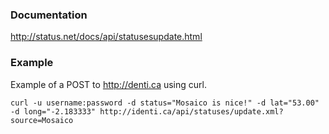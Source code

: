 ### Documentation ###
http://status.net/docs/api/statusesupdate.html

### Example ###
Example of a POST to http://denti.ca using curl.

```
curl -u username:password -d status="Mosaico is nice!" -d lat="53.00" -d long="-2.183333" http://identi.ca/api/statuses/update.xml?source=Mosaico
```